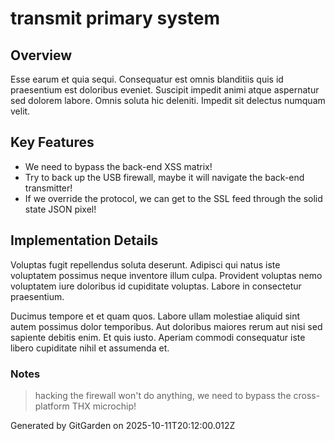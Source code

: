 # transmit primary system

## Overview
Esse earum et quia sequi. Consequatur est omnis blanditiis quis id praesentium est doloribus eveniet. Suscipit impedit animi atque aspernatur sed dolorem labore. Omnis soluta hic deleniti. Impedit sit delectus numquam velit.

## Key Features
- We need to bypass the back-end XSS matrix!
- Try to back up the USB firewall, maybe it will navigate the back-end transmitter!
- If we override the protocol, we can get to the SSL feed through the solid state JSON pixel!

## Implementation Details
Voluptas fugit repellendus soluta deserunt. Adipisci qui natus iste voluptatem possimus neque inventore illum culpa. Provident voluptas nemo voluptatem iure doloribus id cupiditate voluptas. Labore in consectetur praesentium.
 Ducimus tempore et et quam quos. Labore ullam molestiae aliquid sint autem possimus dolor temporibus. Aut doloribus maiores rerum aut nisi sed sapiente debitis enim. Et quis iusto. Aperiam commodi consequatur iste libero cupiditate nihil et assumenda et.

### Notes
> hacking the firewall won't do anything, we need to bypass the cross-platform THX microchip!

Generated by GitGarden on 2025-10-11T20:12:00.012Z